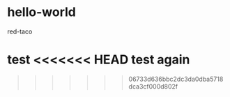 # hello-world
red-taco

test
<<<<<<< HEAD
test again
=======
>>>>>>> 06733d636bbc2dc3da0dba5718dca3cf000d802f
